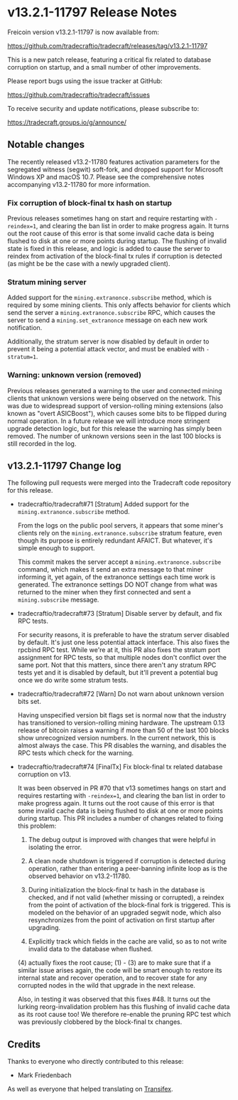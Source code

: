 v13.2.1-11797 Release Notes
===========================

Freicoin version v13.2.1-11797 is now available from:

  https://github.com/tradecraftio/tradecraft/releases/tag/v13.2.1-11797

This is a new patch release, featuring a critical fix related to database corruption on startup, and a small number of other improvements.

Please report bugs using the issue tracker at GitHub:

  https://github.com/tradecraftio/tradecraft/issues

To receive security and update notifications, please subscribe to:

  https://tradecraft.groups.io/g/announce/

Notable changes
---------------

The recently released v13.2-11780 features activation parameters for the segregated witness (segwit) soft-fork, and dropped support for Microsoft Windows XP and macOS 10.7.  Please see the comprehensive notes accompanying v13.2-11780 for more information.

### Fix corruption of block-final tx hash on startup

Previous releases sometimes hang on start and require restarting with `-reindex=1`, and clearing the ban list in order to make progress again.  It turns out the root cause of this error is that some invalid cache data is being flushed to disk at one or more points during startup.  The flushing of invalid state is fixed in this release, and logic is added to cause the server to reindex from activation of the block-final tx rules if corruption is detected (as might be be the case with a newly upgraded client).

### Stratum mining server

Added support for the `mining.extranonce.subscribe` method, which is required by some mining clients.  This only affects behavior for clients which send the server a `mining.extranonce.subscribe` RPC, which causes the server to send a `mining.set_extranonce` message on each new work notification.

Additionally, the stratum server is now disabled by default in order to prevent it being a potential attack vector, and must be enabled with `-stratum=1`.

### Warning: unknown version (removed)

Previous releases generated a warning to the user and connected mining clients that unknown versions were being observed on the network.  This was due to widespread support of version-rolling mining extensions (also known as "overt ASICBoost"), which causes some bits to be flipped during normal operation.  In a future release we will introduce more stringent upgrade detection logic, but for this release the warning has simply been removed.  The number of unknown versions seen in the last 100 blocks is still recorded in the log.

v13.2.1-11797 Change log
------------------------

The following pull requests were merged into the Tradecraft code repository for this release.

- tradecraftio/tradecraft#71 [Stratum] Added support for the `mining.extranonce.subscribe` method.

  From the logs on the public pool servers, it appears that some miner's clients rely on the `mining.extranonce.subscribe` stratum feature, even though its purpose is entirely redundant AFAICT.  But whatever, it's simple enough to support.

  This commit makes the server accept a `mining.extranonce.subscribe` command, which makes it send an extra message to that miner informing it, yet again, of the extranonce settings each time work is generated.  The extranonce settings DO NOT change from what was returned to the miner when they first connected and sent a `mining.subscribe` message.

- tradecraftio/tradecraft#73 [Stratum] Disable server by default, and fix RPC tests.

  For security reasons, it is preferable to have the stratum server disabled by default.  It's just one less potential attack interface.  This also fixes the rpcbind RPC test.  While we're at it, this PR also fixes the stratum port assignment for RPC tests, so that multiple nodes don't conflict over the same port.  Not that this matters, since there aren't any stratum RPC tests yet and it is disabled by default, but it'll prevent a potential bug once we do write some stratum tests.

- tradecraftio/tradecraft#72 [Warn] Do not warn about unknown version bits set.

  Having unspecified version bit flags set is normal now that the industry has transitioned to version-rolling mining hardware.  The upstream 0.13 release of bitcoin raises a warning if more than 50 of the last 100 blocks show unrecognized version numbers.  In the current network, this is almost always the case.  This PR disables the warning, and disables the RPC tests which check for the warning.

- tradecraftio/tradecraft#74 [FinalTx] Fix block-final tx related database corruption on v13.

  It was been observed in PR #70 that v13 sometimes hangs on start and requires restarting with `-reindex=1`, and clearing the ban list in order to make progress again.  It turns out the root cause of this error is that some invalid cache data is being flushed to disk at one or more points during startup.  This PR includes a number of changes related to fixing this problem:

    1. The debug output is improved with changes that were helpful in isolating the error.

    2. A clean node shutdown is triggered if corruption is detected during operation, rather than entering a peer-banning infinite loop as is the observed behavior on v13.2-11780.

    3. During initialization the block-final tx hash in the database is checked, and if not valid (whether missing or corrupted), a reindex from the point of activation of the block-final fork is triggered.  This is modeled on the behavior of an upgraded segwit node, which also resynchronizes from the point of activation on first startup after upgrading.

    4. Explicitly track which fields in the cache are valid, so as to not write invalid data to the database when flushed.

  (4) actually fixes the root cause; (1) - (3) are to make sure that if a similar issue arises again, the code will be smart enough to restore its internal state and recover operation, and to recover state for any corrupted nodes in the wild that upgrade in the next release.

  Also, in testing it was observed that this fixes #48.  It turns out the lurking reorg-invalidation problem has this flushing of invalid cache data as its root cause too!  We therefore re-enable the pruning RPC test which was previously clobbered by the block-final tx changes.

Credits
-------

Thanks to everyone who directly contributed to this release:

- Mark Friedenbach

As well as everyone that helped translating on [Transifex](https://www.transifex.com/tradecraft/freicoin-1/).
